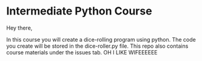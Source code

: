 # Intermediate Python Course

Hey there, 

In this course you will create a dice-rolling program using python. The code you create will be stored in the dice-roller.py file. This repo also contains course materials under the issues tab. 
OH I LIKE WIFEEEEEE
